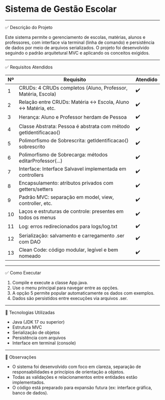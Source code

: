 
# Sistema de Gestão Escolar

--------------------------------------------------

✅ Descrição do Projeto

Este sistema permite o gerenciamento de escolas, matérias, alunos e professores, com interface via terminal (linha de comando) e persistência de dados por meio de arquivos serializados. O projeto foi desenvolvido seguindo o padrão arquitetural MVC e aplicando os conceitos exigidos.

--------------------------------------------------

✅ Requisitos Atendidos


| Nº  | Requisito                                                                                   | Atendido |
|-----|----------------------------------------------------------------------------------------------|----------|
| 1   | CRUDs: 4 CRUDs completos (Aluno, Professor, Matéria, Escola)                                 | ✔️       |
| 2   | Relação entre CRUDs: Matéria ↔ Escola, Aluno ↔ Matéria, etc.                                 | ✔️       |
| 3   | Herança: Aluno e Professor herdam de Pessoa                                                  | ✔️       |
| 4   | Classe Abstrata: Pessoa é abstrata com método getIdentificacao()                            | ✔️       |
| 5   | Polimorfismo de Sobrescrita: getIdentificacao() sobrescrito                                 | ✔️       |
| 6   | Polimorfismo de Sobrecarga: métodos editarProfessor(...)                                     | ✔️       |
| 7   | Interface: Interface Salvavel implementada em controllers                                   | ✔️       |
| 8   | Encapsulamento: atributos privados com getters/setters                                       | ✔️       |
| 9   | Padrão MVC: separação em model, view, controller, etc.                                       | ✔️       |
| 10  | Laços e estruturas de controle: presentes em todos os menus                                  | ✔️       |
| 11  | Log: erros redirecionados para logs/log.txt                                                  | ✔️       |
| 12  | Serialização: salvamento e carregamento .ser com DAO                                         | ✔️       |
| 13  | Clean Code: código modular, legível e bem nomeado                                            | ✔️       |

--------------------------------------------------

✅ Como Executar

1. Compile e execute a classe App.java.
2. Use o menu principal para navegar entre as opções.
3. A opção 5 permite popular automaticamente os dados com exemplos.
4. Dados são persistidos entre execuções via arquivos .ser.

--------------------------------------------------

🔧 Tecnologias Utilizadas

- Java (JDK 17 ou superior)
- Estrutura MVC
- Serialização de objetos
- Persistência com arquivos
- Interface em terminal (console)

--------------------------------------------------

🙌 Observações

- O sistema foi desenvolvido com foco em clareza, separação de responsabilidades e princípios de orientação a objetos.
- Todas as validações e relacionamentos entre entidades estão implementados.
- O código está preparado para expansão futura (ex: interface gráfica, banco de dados).
